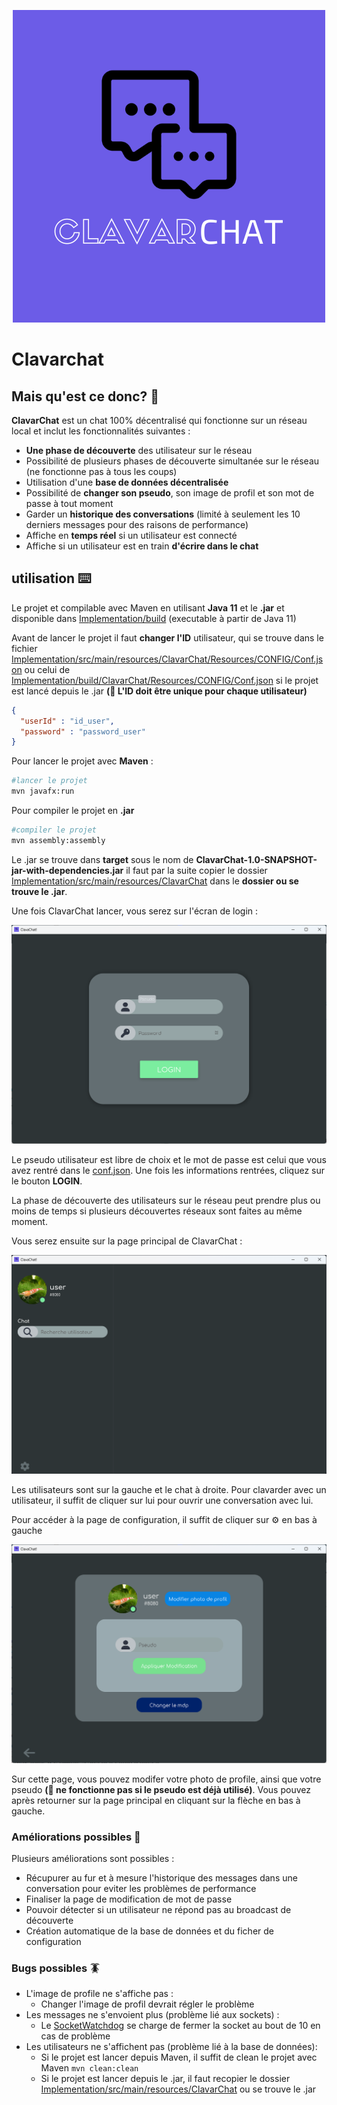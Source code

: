 <p align="center">
<img src="https://github.com/TrigoPI/ProjetJava/raw/main/Conception/Mockups/Logo.png">
</p>

# Clavarchat 

## Mais qu'est ce donc? 🤨

**ClavarChat** est un chat 100% décentralisé qui fonctionne sur un réseau local et inclut les fonctionnalités suivantes :
- **Une phase de découverte** des utilisateur sur le réseau
- Possibilité de plusieurs phases de découverte simultanée sur le réseau (ne fonctionne pas à tous  les coups)
- Utilisation d'une **base de données décentralisée**
- Possibilité de **changer son pseudo**, son image de profil et son mot de passe à tout moment
- Garder un **historique des conversations** (limité à seulement les 10 derniers  messages pour des raisons de performance)
- Affiche en **temps réel** si un utilisateur  est connecté
- Affiche si un utilisateur est en train **d'écrire dans le chat**

## utilisation ⌨️

Le projet et compilable avec Maven en utilisant **Java 11** et le **.jar** et disponible dans [Implementation/build](https://github.com/TrigoPI/ProjetJava/tree/main/Implementation/build) (executable à partir de Java 11)

Avant de lancer le projet il faut **changer l'ID** utilisateur, qui se trouve dans le fichier [Implementation/src/main/resources/ClavarChat/Resources/CONFIG/Conf.json](https://github.com/TrigoPI/ProjetJava/blob/main/Implementation/src/main/resources/ClavarChat/Resources/CONFIG/Conf.json) ou celui de [Implementation/build/ClavarChat/Resources/CONFIG/Conf.json](https://github.com/TrigoPI/ProjetJava/blob/main/Implementation/build/ClavarChat/Resources/CONFIG/Conf.json) si le projet est lancé depuis le .jar **(🚨 L'ID doit être unique pour chaque utilisateur)**

```json
{
  "userId" : "id_user",
  "password" : "password_user"
}
```

Pour lancer le projet avec **Maven** : 

```sh
#lancer le projet 
mvn javafx:run
```

Pour compiler le projet en **.jar**

```sh
#compiler le projet 
mvn assembly:assembly
```
Le .jar se trouve dans **target** sous le nom de **ClavarChat-1.0-SNAPSHOT-jar-with-dependencies.jar** il faut par la suite copier le dossier [Implementation/src/main/resources/ClavarChat](https://github.com/TrigoPI/ProjetJava/tree/main/Implementation/src/main/resources/ClavarChat/Resources) dans le **dossier ou se trouve le .jar**.

Une fois ClavarChat lancer, vous serez sur l'écran de login  :

<p align="center">
<img src="https://github.com/TrigoPI/ProjetJava/raw/main/Conception/ImgPourGit/Login.png">
</p>

Le pseudo utilisateur est libre de choix et le mot de passe est celui que vous avez rentré dans le [conf.json](https://github.com/TrigoPI/ProjetJava/blob/main/Implementation/src/main/resources/ClavarChat/Resources/CONFIG/Conf.json).
Une fois les informations rentrées, cliquez sur le bouton **LOGIN**. 

La phase de découverte des utilisateurs sur le réseau peut prendre plus ou moins de temps si plusieurs découvertes réseaux sont faites au même moment.

Vous serez ensuite sur la page principal de ClavarChat :

<p align="center">
<img src="https://github.com/TrigoPI/ProjetJava/raw/main/Conception/ImgPourGit/chat.png">
</p>

Les utilisateurs sont sur la gauche et le chat à droite.
Pour clavarder avec un utilisateur, il suffit de cliquer sur lui pour ouvrir une conversation avec lui.

Pour accéder à la page de configuration, il suffit de cliquer sur ⚙️ en bas à gauche 

<p align="center">
<img src="https://github.com/TrigoPI/ProjetJava/raw/main/Conception/ImgPourGit/setting.png">
</p>

Sur cette page, vous pouvez modifer votre photo de profile, ainsi que votre pseudo **(🚨 ne fonctionne pas si le pseudo est déjà  utilisé)**.
Vous pouvez après retourner sur la page principal en cliquant sur la flèche en bas à gauche.

### Améliorations possibles 🔧

Plusieurs améliorations sont possibles : 
- Récupurer au fur et à mesure l'historique des messages dans une conversation pour eviter les problèmes de performance
- Finaliser la page de modification de mot de passe
- Pouvoir détecter si un utilisateur ne répond pas au broadcast de découverte
- Création automatique de la base de données et du ficher de configuration

### Bugs possibles 🪳

- L'image de profile ne s'affiche pas :
	- Changer l'image de profil devrait régler le problème
- Les messages ne s'envoient plus (problème lié aux sockets) :
	- Le [SocketWatchdog](https://github.com/TrigoPI/ProjetJava/blob/main/Implementation/src/main/java/ClavarChat/Controllers/Runnables/Network/SocketWatchdog/SocketWatchdog.java) se charge de fermer la socket au bout de 10 en cas de problème
- Les utilisateurs ne s'affichent pas (problème lié à la base de données): 
	- Si le projet est lancer depuis Maven, il suffit de clean le projet avec Maven ```mvn clean:clean```
	- Si le projet est lancer depuis le .jar, il faut recopier le dossier [Implementation/src/main/resources/ClavarChat](https://github.com/TrigoPI/ProjetJava/tree/main/Implementation/src/main/resources/ClavarChat/Resources) ou se trouve le .jar
